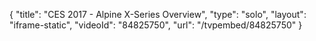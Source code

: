 {
    "title": "CES 2017 - Alpine X-Series Overview",
    "type": "solo",
    "layout": "iframe-static",
    "videoId": "84825750",
    "url": "\/tvpembed\/84825750"
}